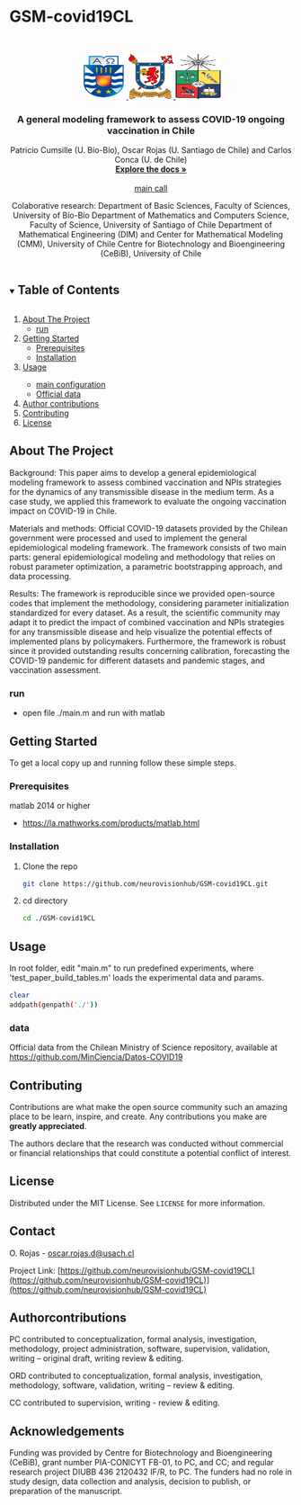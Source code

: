 # GSM-covid19CL
 <!-- PROJECT LOGO -->
<br />
<p align="center">
  <a href="https://github.com/neurovisionhub/GSM-covid19CL">
    <img src="images/logobiobio.png" alt="Logo" width="80" height="80">
    <img src="images/logo_usach.png" alt="Logo" width="80" height="80">
    <img src="images/logouchile.png" alt="Logo" width="80" height="80">
  </a>

  <h3 align="center">A general modeling framework to assess COVID-19 ongoing vaccination in Chile</h3>

  <p align="center">
    Patricio Cumsille (U. Bío-Bío), Oscar Rojas (U. Santiago de Chile) and Carlos Conca (U. de Chile)
    <br />
    <a href="https://github.com/neurovisionhub/GSM-covid19CL"><strong>Explore the docs »</strong></a>
    <br />
    <br />
    <a href="https://github.com/neurovisionhub/GSM-covid19CL/blob/main/main.m">main call</a>
  </p>
</p>

 <p align="center">Colaborative research: 
 Department of Basic Sciences, Faculty of Sciences, University of Bío-Bío
 Department of Mathematics and Computers Science, Faculty of Science, University of Santiago of Chile
 Department of Mathematical Engineering (DIM) and Center for Mathematical Modeling (CMM), University of Chile
 Centre for Biotechnology and Bioengineering (CeBiB), University of Chile</p>


<!-- TABLE OF CONTENTS -->
<details open="open">
  <summary><h2 style="display: inline-block">Table of Contents</h2></summary>
  <ol>
    <li>
      <a href="#about-the-project">About The Project</a>
      <ul>
        <li><a href="#run">run</a></li>
      </ul>
    </li>
    <li>
      <a href="#getting-started">Getting Started</a>
      <ul>
        <li><a href="#prerequisites">Prerequisites</a></li>
        <li><a href="#installation">Installation</a></li>
      </ul>
    </li>
    <li><a href="#usage">Usage</a></li>
   <ul>
        <li><a href="#run">main configuration</a></li>
        <li><a href="#data">Official data</a></li>
      </ul>
    <li><a href="#Authorcontributions">Author contributions</a></li>  
    <li><a href="#contributing">Contributing</a></li>
      <li><a href="#license">License</a></li>
 <!--   <li><a href="#contact">Contact</a></li>
    <li><a href="#acknowledgements">Acknowledgements</a></li>-->
  </ol>
</details>



<!-- ABOUT THE PROJECT -->
## About The Project

Background: This paper aims to develop a general epidemiological modeling framework to assess combined vaccination and NPIs strategies for the dynamics of any transmissible disease in the medium term. As a case study, we applied this framework to evaluate the ongoing vaccination impact on COVID-19 in Chile.

Materials and methods: Official COVID-19 datasets provided by the Chilean government were processed and used to implement the general epidemiological modeling framework. The framework consists of two main parts: general epidemiological modeling and methodology that relies on robust parameter optimization, a parametric bootstrapping approach, and data processing.

Results: The framework is reproducible since we provided open-source codes that implement the methodology, considering parameter initialization standardized for every dataset. As a result, the scientific community may adapt it to predict the impact of combined vaccination and NPIs strategies for any transmissible disease and help visualize the potential effects of implemented plans by policymakers. Furthermore, the framework is robust since it provided outstanding results concerning calibration, forecasting the COVID-19 pandemic for different datasets and pandemic stages, and vaccination assessment.

### run 

* open file ./main.m and run with matlab 

<!-- GETTING STARTED -->
## Getting Started

To get a local copy up and running follow these simple steps.

### Prerequisites
matlab 2014 or higher

* https://la.mathworks.com/products/matlab.html 

### Installation

1. Clone the repo
   ```sh
   git clone https://github.com/neurovisionhub/GSM-covid19CL.git
   ```
2. cd directory
   ```sh 
   cd ./GSM-covid19CL
   ```
<!-- USAGE EXAMPLES -->
## Usage
In root folder, edit "main.m" to run predefined experiments, where 'test_paper_build_tables.m' loads the experimental data and params.
   ```sh
clear
addpath(genpath('./'))
```

### data

Official data from the Chilean Ministry of Science repository, available at https://github.com/MinCiencia/Datos-COVID19 

## Contributing
<!-- CONTRIBUTING -->

Contributions are what make the open source community such an amazing place to be learn, inspire, and create. Any contributions you make are **greatly appreciated**.

<!-- CONFLICT OF INTEREST STATEMENT -->
The authors declare that the research was conducted without commercial or financial relationships that could constitute a potential conflict of interest.

<!-- LICENSE -->
## License

Distributed under the MIT License. See `LICENSE` for more information.

<!-- CONTACT -->
## Contact

O. Rojas - oscar.rojas.d@usach.cl

Project Link: [https://github.com/neurovisionhub/GSM-covid19CL](https://github.com/neurovisionhub/GSM-covid19CL)](https://github.com/neurovisionhub/GSM-covid19CL)

## Authorcontributions
<!-- AUTHOR CONTRIBUTIONS -->
PC contributed to conceptualization, formal analysis, investigation, methodology, project administration, software, supervision, validation, writing – original draft, writing review & editing.

ORD contributed to conceptualization, formal analysis, investigation, methodology, software, validation, writing – review & editing.

CC contributed to supervision, writing - review & editing.

<!-- ACKNOWLEDGEMENTS -->
## Acknowledgements
Funding was provided by Centre for Biotechnology and Bioengineering (CeBiB), grant number PIA-CONICYT FB-01, to PC, and CC; and regular research project DIUBB
436 2120432 IF/R, to PC. The funders had no role in study design, data collection and analysis, decision to publish, or preparation of the manuscript.

<!-- 
<a rel="license" href="http://creativecommons.org/licenses/by/4.0/"><img alt="Creative Commons License" style="border-width:0" src="https://i.creativecommons.org/l/by/4.0/88x31.png" /></a><br />This work is licensed under a <a rel="license" href="http://creativecommons.org/licenses/by/4.0/">Creative Commons Attribution 4.0 International License</a>.

